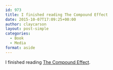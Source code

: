 ```yaml
---
id: 973
title: I finished reading The Compound Effect
date: 2015-10-07T17:09:25+00:00
author: claycarson
layout: post-simple
categories: 
  - Book
  - Media
format: aside
---
```

I finished reading [The Compound Effect](http://amazon.com/exec/obidos/ASIN/B005P1YCNK/claycarson0c-20).<!--more-->